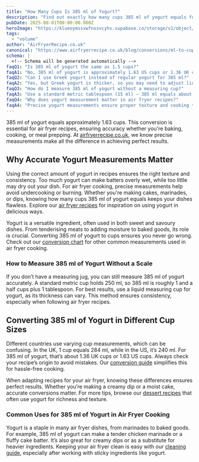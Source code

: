 ```yaml
---
title: "How Many Cups Is 385 ml of Yogurt?"
description: "Find out exactly how many cups 385 ml of yogurt equals for perfect baking and cooking conversions every time."
pubDate: 2025-08-01T00:00:00.000Z
heroImage: "https://klueoymssxwfnxsvcyhv.supabase.co/storage/v1/object/public/Shmucket/how-many-cups-is-385-ml-of-yogurt.webp"
tags:
  - "volume"
author: "AirFryerRecipe.co.uk"
canonical: "https://www.airfryerrecipe.co.uk/blog/conversions/ml-to-cups/how-many-cups-is-385-ml-of-yogurt"
schema: |
  <!-- Schema will be generated automatically -->
faqQ1: "Is 385 ml of yogurt the same as 1.5 cups?"
faqA1: "No, 385 ml of yogurt is approximately 1.63 US cups or 1.36 UK cups. The exact measurement depends on the cup size used in your recipe. Always check whether your recipe follows US or UK measurements for accuracy."
faqQ2: "Can I use Greek yogurt instead of regular yogurt for 385 ml?"
faqA2: "Yes, but Greek yogurt is thicker, so you may need to adjust liquids in your recipe. If substituting, consider adding a splash of milk or water to achieve the desired consistency, especially in air fryer baking."
faqQ3: "How do I measure 385 ml of yogurt without a measuring cup?"
faqA3: "Use a standard metric tablespoon (15 ml) – 385 ml equals about 25 tablespoons plus 2 teaspoons. Alternatively, a UK mug holds roughly 300 ml, so 385 ml would be just over 1 and a quarter mugs."
faqQ4: "Why does yogurt measurement matter in air fryer recipes?"
faqA4: "Precise yogurt measurements ensure proper texture and cooking times in air fryer recipes. Too much yogurt can make dishes soggy, while too little may dry them out. Accurate conversions guarantee perfect results every time."
---
```

<p>385 ml of yogurt equals approximately 1.63 cups. This conversion is essential for air fryer recipes, ensuring accuracy whether you're baking, cooking, or meal prepping. At <a href=https://www.airfryerrecipe.co.uk>airfryerrecipe.co.uk</a>, we know precise measurements make all the difference in achieving perfect results.</p>  

<h2>Why Accurate Yogurt Measurements Matter</h2>  
<p>Using the correct amount of yogurt in recipes ensures the right texture and consistency. Too much yogurt can make batters overly wet, while too little may dry out your dish. For air fryer cooking, precise measurements help avoid undercooking or burning. Whether you're making cakes, marinades, or dips, knowing how many cups 385 ml of yogurt equals keeps your dishes flawless. Explore our <a href=https://www.airfryerrecipe.co.uk/recipes>air fryer recipes</a> for inspiration on using yogurt in delicious ways.</p>  

<p>Yogurt is a versatile ingredient, often used in both sweet and savoury dishes. From tenderising meats to adding moisture to baked goods, its role is crucial. Converting 385 ml of yogurt to cups ensures you never go wrong. Check out our <a href=https://www.airfryerrecipe.co.uk/air-fryer-conversion-chart>conversion chart</a> for other common measurements used in air fryer cooking.</p>  

<h3>How to Measure 385 ml of Yogurt Without a Scale</h3>  
<p>If you don’t have a measuring jug, you can still measure 385 ml of yogurt accurately. A standard metric cup holds 250 ml, so 385 ml is roughly 1 and a half cups plus 1 tablespoon. For best results, use a liquid measuring cup for yogurt, as its thickness can vary. This method ensures consistency, especially when following air fryer recipes.</p>  

<h2>Converting 385 ml of Yogurt in Different Cup Sizes</h2>  
<p>Different countries use varying cup measurements, which can be confusing. In the UK, 1 cup equals 284 ml, while in the US, it’s 240 ml. For 385 ml of yogurt, that’s about 1.36 UK cups or 1.63 US cups. Always check your recipe’s origin to avoid mistakes. Our <a href=https://www.airfryerrecipe.co.uk/air-fryer-conversion-chart>conversion guide</a> simplifies this for hassle-free cooking.</p>  

<p>When adapting recipes for your air fryer, knowing these differences ensures perfect results. Whether you’re making a creamy dip or a moist cake, accurate conversions matter. For more tips, browse our <a href=https://www.airfryerrecipe.co.uk/recipe-category/dessert>dessert recipes</a> that often use yogurt for richness and texture.</p>  

<h3>Common Uses for 385 ml of Yogurt in Air Fryer Cooking</h3>  
<p>Yogurt is a staple in many air fryer dishes, from marinades to baked goods. For example, 385 ml of yogurt can make a tender chicken marinade or a fluffy cake batter. It’s also great for creamy dips or as a substitute for heavier ingredients. Keeping your air fryer clean is easy with our <a href=https://www.airfryerrecipe.co.uk/air-fryer-cleaner>cleaning guide</a>, especially after working with sticky ingredients like yogurt.</p>
